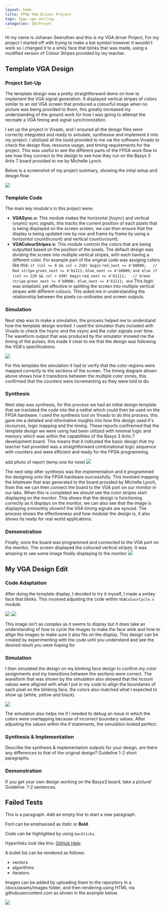 ```yaml
---
layout: home
title: FPGA VGA Driver Project
tags: fpga vga verilog
categories: SOCProjet
---
```


Hi my name is Johanan Seeruthen and this is my VGA driver Project, For my project I started off with trying to make a bat symbol however it wouldn't work so i changed it to a smily face that blinks that was made, using a modified version of Colour Stripes provided by my teacher.

## **Template VGA Design**
### **Project Set-Up**
The template design was a pretty straightforward demo on how to implement the VGA signal generation. It displayed vertical stripes of colors similar to an old VGA screen that produced a colourful image when no picture was being provided to them, this greatly increased my understanding of the ground work for how I was going to attempt the recreate a VGA timing and signal synchronization.

I set up the project in Vivado, and I ensured all the design files were correctly integrated and ready to simulate, synthesise and implement it into my project. I utizlised all the toold provided to me via the software Vivado to check the design flow, resource usage, and timing requirements for the project. This was useful to see the different parts of the FPGA work flow to see how they connect to the design to see how they run on the Basys 3 Artix 7 board provided to me by Michelle Lynch. 


Below is a screenshot of my project summary, showing the inital setup and design flow:



<img src="https://raw.githubusercontent.com/Johanan26/SOC/main/docs/assets/images/Overview.png">


### **Template Code**
The main key module's in this project were:
- **VGASync.v:** This module makes the horizontal (hsync) and vertical (vsync) sync signals, this tracks the current position of each pizels that is being displayed on the screen screen, we can then ensure that the display is being updated row by row and frame by frame by using a horizontol count(hcount) and vertical count(vcount).
- **VGAColourStripes.v:** This module controls the colors that are being outputted based on the position of the pixels. The default design was dividing the screen into multiple vertical stripes, with each having a different color.
For example part of the original code was assiging colors like this: `if (col >= 0 && col < 210) begin` `red_next <= 4'b0000;   // Red stripe` `green_next <= 4'b1111;` `blue_next <= 4'b0000;` `end else if (col >= 220 && col < 430) begin` `red_next <= 4'b1111;   // Green stripe` `green_next <= 4'b0000; blue_next <= 4'b1111; end`
This logic was simplistic yet effective in splitting the screen into multiple vertical stripes with different colours. This aided me in understanding the relationship between the pixels co-ordinates and screen outputs.
### **Simulation**
Next step was to make a simulation, the process helped me to understand how the template design worked. I used the simulator thats included with Vivado to check the hsync and the vsync and the color signals over time. The waveform output that was produced by the simulator showed me the timing of the pulses, this made it clear to me that the design was following the VGA's specifications.

<img src="https://raw.githubusercontent.com/Johanan26/SOC/main/docs/assets/images/Working Demo Sim.png">

For this template the simulation it had to verify that the color regions were mapped correctly to the sections of the screen. The timing diagram shown above shows how it transitions between the multiple color zones, this confirmed that the counters were incrementing as they were told to do.
### **Synthesis**
Next step was synthesis, for this process we had an initial design template that we tranlated the code into the a netlist which could then be used on the FPGA hardware. I used the synthesis tool on Vivado to do this process, this gave me a detailed and informative insights into how this design used it's recources, logic mapping and the timing. These reports confiremed that the template design we were using had been utilized with minimal logic and memory which was within the capabilities of the Basys 3 Artix 7 development board. This means that it indicated the basic design that my teacher had provided was a straightforward combinational logic sequence with counters and were efficient and ready for the FPGA programming.

add photo of report (temp one for now)
<img src="https://raw.githubusercontent.com/Johanan26/SOC/main/docs/assets/images/synthesis report.png">

The next step after synthesis was the implementation and it programmed the designing onto the FPGA hardware successfully. This involved mapping the bitstream that was generated to the board provided by Michelle Lynch, from this we can then connect the board to the VGA port on our monitor in our labs. When this is completed we should see the color stripes start displaying on the monitor. This shows that the design is functioning correctly as it displays on the monitor, we can also see that the image is displaying smnoothly showinf the VGA timing signals are synced. The process shows the effectiveness and how modular the design is, it also shows its ready for real world applications.

### **Demonstration**
Finally, once the board was programmed and connected to the VGA port on the monitor, The screen displayed the coloured vertical stripes. It was amazing to see some image finally displaying to the monitor
<img src="https://raw.githubusercontent.com/Johanan26/SOC/main/docs/assets/images/TempDisplay.png">


## **My VGA Design Edit**
### **Code Adaptation**
After doing the template display, I decided to try it myself, I made a smiley face that blinks. This involved adjusting the code within `VGAColourCycle.v` module.

<img src="https://raw.githubusercontent.com/Johanan26/SOC/main/docs/assets/images/face blinking.jpg">
<img src="https://raw.githubusercontent.com/Johanan26/SOC/main/docs/assets/images/ActualDisplay.png">

This image isn't as complex as it seems to display but it does take an understanding of how to cycle the images to make the face wink and how to allign the images to make sure it also fits on the display. This design can be created by experimenting with the code until you understand and see the desired result you were hoping for
### **Simulation**
I then simulated the design on my blinking face design to confirm my color assignments and my transitions between the sections were correct. The waveform that was shown by the simulation also showed that the hcount values were alligned with what I put in my code to allign the boundaries of each pixel on the blinking face, the colors also matched what I expected to show up (white, yellow and black).

<img src="https://raw.githubusercontent.com/Johanan26/SOC/main/docs/assets/images/Demo Sim.png">

The simulation also helps me if I needed to debug an issue in which the colors were overlapping because of incorrect boundary values. After adjusting the values within the if statements, the simulation looked perfect.
### **Synthesis & Implementation**
Describe the synthesis & implementation outputs for your design, are there any differences to that of the original design? Guideline 1-2 short paragraphs.
### **Demonstration**
If you get your own design working on the Basys3 board, take a picture! Guideline: 1-2 sentences.

## **Failed Tests**
This is a paragraph. Add an empty line to start a new paragraph.

Font can be emphasised as *Italic* or **Bold**.

Code can be highlighted by using `backticks`.

Hyperlinks look like this: [GitHub Help](https://help.github.com/).

A bullet list can be rendered as follows:
- vectors
- algorithms
- iterators

Images can be added by uploading them to the repository in a /docs/assets/images folder, and then rendering using HTML via githubusercontent.com as shown in the example below.

<img src="https://raw.githubusercontent.com/melgineer/fpga-vga-verilog/main/docs/assets/images/VGAPrjSrcs.png">
